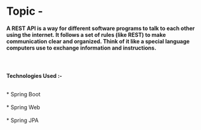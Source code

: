 # Topic -
<b>A REST API is a way for different software programs to talk to each other using the internet. It follows a set of rules (like REST) to make communication clear and organized. Think of it like a special language computers use to exchange information and instructions.</b>
<h1> </h1>
<b> <br> Technologies Used :- </b></br>

<br> * Spring Boot </br>
<br> * Spring Web </br>
<br> * Spring JPA </br>
